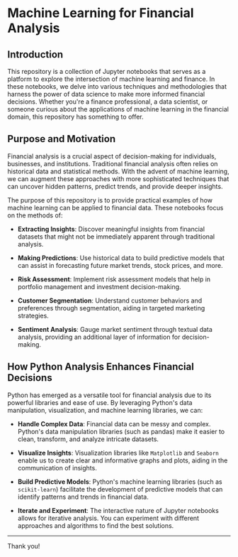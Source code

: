 # Machine Learning for Financial Analysis

## Introduction

This repository is a collection of Jupyter notebooks that serves as a platform to explore the intersection of machine learning and finance. In these notebooks, we delve into various techniques and methodologies that harness the power of data science to make more informed financial decisions. Whether you're a finance professional, a data scientist, or someone curious about the applications of machine learning in the financial domain, this repository has something to offer.

## Purpose and Motivation

Financial analysis is a crucial aspect of decision-making for individuals, businesses, and institutions. Traditional financial analysis often relies on historical data and statistical methods. With the advent of machine learning, we can augment these approaches with more sophisticated techniques that can uncover hidden patterns, predict trends, and provide deeper insights.

The purpose of this repository is to provide practical examples of how machine learning can be applied to financial data. These notebooks focus on the methods of:

- **Extracting Insights**: Discover meaningful insights from financial datasets that might not be immediately apparent through traditional analysis.

- **Making Predictions**: Use historical data to build predictive models that can assist in forecasting future market trends, stock prices, and more.

- **Risk Assessment**: Implement risk assessment models that help in portfolio management and investment decision-making.

- **Customer Segmentation**: Understand customer behaviors and preferences through segmentation, aiding in targeted marketing strategies.

- **Sentiment Analysis**: Gauge market sentiment through textual data analysis, providing an additional layer of information for decision-making.

## How Python Analysis Enhances Financial Decisions

Python has emerged as a versatile tool for financial analysis due to its powerful libraries and ease of use. By leveraging Python's data manipulation, visualization, and machine learning libraries, we can:

- **Handle Complex Data**: Financial data can be messy and complex. Python's data manipulation libraries (such as pandas) make it easier to clean, transform, and analyze intricate datasets.

- **Visualize Insights**: Visualization libraries like `Matplotlib` and `Seaborn` enable us to create clear and informative graphs and plots, aiding in the communication of insights.

- **Build Predictive Models**: Python's machine learning libraries (such as `scikit-learn`) facilitate the development of predictive models that can identify patterns and trends in financial data.

- **Iterate and Experiment**: The interactive nature of Jupyter notebooks allows for iterative analysis. You can experiment with different approaches and algorithms to find the best solutions.

---

Thank you!
